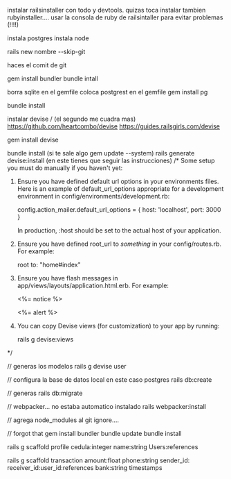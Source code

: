 instalar railsinstaller con todo y devtools.
quizas toca instalar tambien rubyinstaller....
usar la consola de ruby de railsintaller para evitar problemas (!!!!)

instala postgres
instala node

rails new nombre --skip-git

haces el comit de git

gem install bundler 
bundle intall 

borra sqlite  en el gemfile
coloca postgrest en el gemfile
gem install pg


bundle install

instalar devise / (el segundo me cuadra mas)
https://github.com/heartcombo/devise 
https://guides.railsgirls.com/devise

gem install devise

bundle install
(si te sale algo gem update --system)
rails generate devise:install
(en este tienes que seguir las instrucciones)
/*
Some setup you must do manually if you haven't yet:

  1. Ensure you have defined default url options in your environments files. Here
     is an example of default_url_options appropriate for a development environment
     in config/environments/development.rb:

       config.action_mailer.default_url_options = { host: 'localhost', port: 3000 }

     In production, :host should be set to the actual host of your application.

  2. Ensure you have defined root_url to *something* in your config/routes.rb.
     For example:

       root to: "home#index"

  3. Ensure you have flash messages in app/views/layouts/application.html.erb.
     For example:

       <p class="notice"><%= notice %></p>
       <p class="alert"><%= alert %></p>

  4. You can copy Devise views (for customization) to your app by running:

       rails g devise:views

*/

 // generas los modelos
 rails g devise user

// configura la base de datos local en este caso postgres
rails db:create

// generas 
 rails db:migrate

 // webpacker... no estaba automatico instalado
 rails webpacker:install

// agrega node_modules al git ignore....

// forgot that
gem install bundler
bundle update
bundle install

rails g scaffold profile cedula:integer name:string Users:references

rails g scaffold transaction amount:float phone:string sender_id: receiver_id:user_id:references bank:string timestamps 